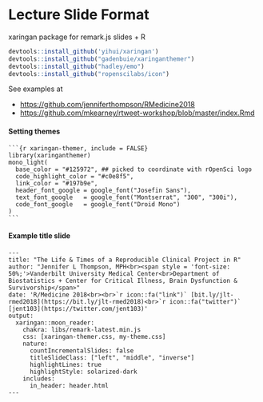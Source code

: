 # Lecture Slide Format

xaringan package for remark.js slides + R

```r
devtools::install_github('yihui/xaringan')
devtools::install_github("gadenbuie/xaringanthemer")
devtools::install_github("hadley/emo")
devtools::install_github("ropenscilabs/icon")
```

See examples at 

* https://github.com/jenniferthompson/RMedicine2018
* https://github.com/mkearney/rtweet-workshop/blob/master/index.Rmd

#### Setting themes

````
```{r xaringan-themer, include = FALSE}
library(xaringanthemer)
mono_light(
  base_color = "#125972", ## picked to coordinate with rOpenSci logo
  code_highlight_color = "#c0e8f5",
  link_color = "#197b9e",
  header_font_google = google_font("Josefin Sans"),
  text_font_google   = google_font("Montserrat", "300", "300i"),
  code_font_google   = google_font("Droid Mono")
)
```
````


#### Example title slide

````
---
title: "The Life & Times of a Reproducible Clinical Project in R"
author: "Jennifer L Thompson, MPH<br><span style = 'font-size: 50%;'>Vanderbilt University Medical Center<br>Department of Biostatistics + Center for Critical Illness, Brain Dysfunction & Survivorship</span>"
date: 'R/Medicine 2018<br><br>`r icon::fa("link")` [bit.ly/jlt-rmed2018](https://bit.ly/jlt-rmed2018)<br>`r icon::fa("twitter")` [jent103](https://twitter.com/jent103)'
output:
  xaringan::moon_reader:
    chakra: libs/remark-latest.min.js
    css: [xaringan-themer.css, my-theme.css]
    nature:
      countIncrementalSlides: false
      titleSlideClass: ["left", "middle", "inverse"]
      highlightLines: true
      highlightStyle: solarized-dark
    includes:
      in_header: header.html
---
````
